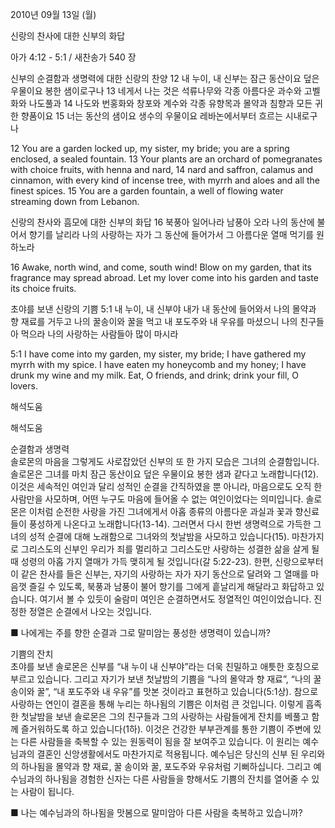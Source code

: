 2010년 09월 13일 (월)

신랑의 찬사에 대한 신부의 화답



아가 4:12 - 5:1 / 새찬송가 540 장


신부의 순결함과 생명력에 대한 신랑의 찬양 
12 내 누이, 내 신부는 잠근 동산이요 덮은 우물이요 봉한 샘이로구나 13 네게서 나는 것은 석류나무와 각종 아름다운 과수와 고벨화와 나도풀과 14 나도와 번홍화와 창포와 계수와 각종 유향목과 몰약과 침향과 모든 귀한 향품이요 15 너는 동산의 샘이요 생수의 우물이요 레바논에서부터 흐르는 시내로구나

12 You are a garden locked up, my sister, my bride; you are a spring enclosed, a sealed fountain. 13 Your plants are an orchard of pomegranates with choice fruits, with henna and nard, 14 nard and saffron, calamus and cinnamon, with every kind of incense tree, with myrrh and aloes and all the finest spices. 15 You are a garden fountain, a well of flowing water streaming down from Lebanon. 

신랑의 찬사와 흠모에 대한 신부의 화답
16 북풍아 일어나라 남풍아 오라 나의 동산에 불어서 향기를 날리라 나의 사랑하는 자가 그 동산에 들어가서 그 아름다운 열매 먹기를 원하노라


16 Awake, north wind, and come, south wind! Blow on my garden, that its fragrance may spread abroad. Let my lover come into his garden and taste its choice fruits. 

초야를 보낸 신랑의 기쁨
5:1 내 누이, 내 신부야 내가 내 동산에 들어와서 나의 몰약과 향 재료를 거두고 나의 꿀송이와 꿀을 먹고 내 포도주와 내 우유를 마셨으니 나의 친구들아 먹으라 나의 사랑하는 사람들아 많이 마시라

5:1 I have come into my garden, my sister, my bride; I have gathered my myrrh with my spice. I have eaten my honeycomb and my honey; I have drunk my wine and my milk. Eat, O friends, and drink; drink your fill, O lovers.

해석도움





해석도움


순결함과 생명력  
솔로몬의 마음을 그렇게도 사로잡았던 신부의 또 한 가지 모습은 그녀의 순결함입니다. 솔로몬은 그녀를 마치 잠근 동산이요 덮은 우물이요 봉한 샘과 같다고 노래합니다(12). 이것은 세속적인 여인과 달리 성적인 순결을 간직하였을 뿐 아니라, 마음으로도 오직 한 사람만을 사모하며, 어떤 누구도 마음에 들어올 수 없는 여인이었다는 의미입니다. 솔로몬은 이처럼 순전한 사랑을 가진 그녀에게서 아홉 종류의 아름다운 과실과 꽃과 향신료들이 풍성하게 나온다고 노래합니다(13-14). 그러면서 다시 한번 생명력으로 가득한 그녀의 성적 순결에 대해 노래함으로 그녀와의 첫날밤을 사모하고 있습니다(15). 마찬가지로 그리스도의 신부인 우리가 죄를 멀리하고 그리스도만 사랑하는 성결한 삶을 살게 될 때 성령의 아홉 가지 열매가 가득 맺히게 될 것입니다(갈 5:22-23). 한편, 신랑으로부터 이 같은 찬사를 들은 신부는, 자기의 사랑하는 자가 자기 동산으로 달려와 그 열매를 마음껏 즐길 수 있도록, 북풍과 남풍이 불어 향기를 그에게 흩날리게 해달라고 화답하고 있습니다. 여기서 볼 수 있듯이 술람미 여인은 순결하면서도 정열적인 여인이었습니다. 진정한 정열은 순결에서 나오는 것입니다.

■ 나에게는 주를 향한 순결과 그로 말미암는 풍성한 생명력이 있습니까?

기쁨의 잔치  
초야를 보낸 솔로몬은 신부를 “내 누이 내 신부야”라는 더욱 친밀하고 애틋한 호칭으로 부르고 있습니다. 그리고 자기가 보낸 첫날밤의 기쁨을 “나의 몰약과 향 재료”, “나의 꿀송이와 꿀”, “내 포도주와 내 우유”를 맛본 것이라고 표현하고 있습니다(5:1상). 참으로 사랑하는 연인이 결혼을 통해 누리는 하나됨의 기쁨은 이처럼 큰 것입니다. 이렇게 흡족한 첫날밤을 보낸 솔로몬은 그의 친구들과 그의 사랑하는 사람들에게 잔치를 베풀고 함께 즐거워하도록 하고 있습니다(1하). 이것은 건강한 부부관계를 통한 기쁨이 주변에 있는 다른 사람들을 축복할 수 있는 원동력이 됨을 잘 보여주고 있습니다. 이 원리는 예수님과의 결혼인 신앙생활에서도 마찬가지로 적용됩니다. 예수님은 당신의 신부 된 우리와의 하나됨을 몰약과 향 재료, 꿀 송이와 꿀, 포도주와 우유처럼 기뻐하십니다. 그리고 예수님과의 하나됨을 경험한 신자는 다른 사람들을 향해서도 기쁨의 잔치를 열어줄 수 있는 사람이 됩니다.

■ 나는 예수님과의 하나됨을 맛봄으로 말미암아 다른 사람을 축복하고 있습니까?